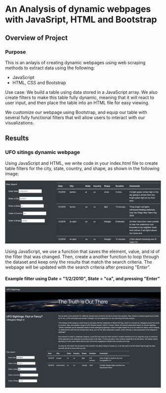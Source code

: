 # An Analysis of dynamic webpages with JavaSript, HTML and Bootstrap

## Overview of Project

### Purpose

This is an anlayis of creating dynamic webpages using web scraping methods to extract data using the following:
- JavaScript
- HTML, CSS and Bootstrap

Use case:
We build a table using data stored in a JavaScript array. We also create filters to make this table fully dynamic, meaning that it will react to user input, and then place the table into an HTML file for easy viewing.

We customize our webpage using Bootstrap, and equip our table with several fully functional filters that will allow users to interact with our visualizations. 

## Results

### UFO sitings dynamic webpage

Using JavaScript and HTML, we write code in your index.html file to create table filters for the city, state, country, and shape, as shown in the following image:

![filters.png](https://github.com/alexhuynh0530/UFOs/blob/main/static/images/filters.png)

Using JavaScript, we use a function that saves the element, value, and id of the filter that was changed. Then, create a another function to loop through the dataset and keep only the results that match the search criteria. The webpage will be updated with the search criteria after pressing "Enter".

#### Example filter using Date = "1/2/2010", State = "ca", and pressing "Enter"
![filter_example.png](https://github.com/alexhuynh0530/UFOs/blob/main/static/images/filter_example.png)




